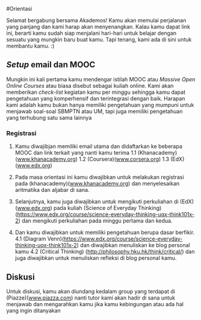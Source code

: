 #Orientasi

Selamat bergabung bersama Akademos! Kamu akan memulai perjalanan yang panjang dan kami harap akan menyenangkan. Kalau kamu dapat link ini, berarti kamu sudah siap menjalani hari-hari untuk belajar dengan sesuatu yang mungkin baru buat kamu. Tapi tenang, kami ada di sini untuk membantu kamu. :)


## *Setup* email dan MOOC 

Mungkin ini kali pertama kamu mendengar istilah MOOC atau *Massive Open Online Courses* atau biasa disebut sebagai kuliah online. Kami akan memberikan *check-list* kegiatan kamu per minggu sehingga kamu dapat pengetahuan yang komperhensif dan terintegrasi dengan baik. Harapan kami adalah kamu bukan hanya memiliki pengetahuan yang mumpuni untuk menjawab soal-soal SBMPTN atau UM, tapi juga memiliki pengetahuan yang terhubung satu sama lainnya

### Registrasi
1. Kamu diwajibjan memiliki email utama dan didaftarkan ke beberapa MOOC dan link terkait yang nanti kamu terima
  1.1 (Khanacademy)(www.khanacademy.org) 
  1.2 (Coursera)(www.corsera.org)
  1.3 (EdX)(www.edx.org)

2. Pada masa orientasi ini kamu diwajibkan untuk melakukan registrasi pada (khanacademy)(www.khanacademy.org) dan menyelesaikan aritmatika dan aljabar di sana.
3. Selanjutnya, kamu juga diwajibkan untuk mengikuti perkuliahan di (EdX)(www.edx.org) pada kuliah (Science of Everyday Thinking) (https://www.edx.org/course/science-everyday-thinking-uqx-think101x-2) dan mengikuti perkuliahan pada minggu pertama dan kedua. 
4. Dan kamu diwajibkan untuk memiliki pengetahuan berupa dasar berfikir.
  4.1 (Diagram Venn)(https://www.edx.org/course/science-everyday-thinking-uqx-think101x-2) dan diwajibkan menuliskan ke blog personal kamu
  4.2 (Critical Thinking) (http://philosophy.hku.hk/think/critical/) dan juga diwajibkan untuk menuliskan refleksi di blog personal kamu.

## Diskusi

Untuk diskusi, kamu akan diundang kedalam group yang terdapat di (Piazze)(www.piazza.com) nanti tutor kami akan hadir di sana untuk menjawab dan mengarahkan kamu jika kamu kebingungan atau ada hal yang ingin ditanyakan

